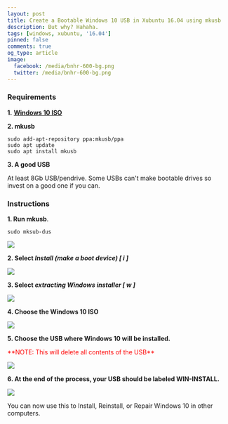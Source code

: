 ```yaml
---
layout: post
title: Create a Bootable Windows 10 USB in Xubuntu 16.04 using mkusb
description: But why? Hahaha.
tags: [windows, xubuntu, '16.04']
pinned: false
comments: true
og_type: article
image:
  facebook: /media/bnhr-600-bg.png
  twitter: /media/bnhr-600-bg.png
---
```


### Requirements
**1.** [**Windows 10 ISO**](https://www.microsoft.com/en-us/software-download/windows10ISO)

**2. mkusb**

```shell
sudo add-apt-repository ppa:mkusb/ppa
sudo apt update
sudo apt install mkusb
```

**3. A good USB**

At least 8Gb USB/pendrive. Some USBs can't make bootable drives so invest on a good one if you can.


### Instructions

**1. Run mkusb**.

```shell
sudo mksub-dus
```

<img class="img-responsive" src="{{ site.baseurl }}/media/posts/2017-04-03-how-to-create-a-bootable-windows-10-usb-in-xubuntu-16.04-using-mkusb/mkusb-001.png">

**2. Select <em>Install (make a boot device) [ i ]</em>**

<img class="img-responsive" src="{{ site.baseurl }}/media/posts/2017-04-03-how-to-create-a-bootable-windows-10-usb-in-xubuntu-16.04-using-mkusb/mkusb-002.png">


**3. Select <em>extracting Windows installer [ w ]</em>**

<img class="img-responsive" src="{{ site.baseurl }}/media/posts/2017-04-03-how-to-create-a-bootable-windows-10-usb-in-xubuntu-16.04-using-mkusb/mkusb-003.png">

**4. Choose the Windows 10 ISO**

<img class="img-responsive" src="{{ site.baseurl }}/media/posts/2017-04-03-how-to-create-a-bootable-windows-10-usb-in-xubuntu-16.04-using-mkusb/mkusb-004.png">

**5. Choose the USB where Windows 10 will be installed.**
<p style="color: red;">**NOTE: This will delete all contents of the USB**</p>

<img class="img-responsive" src="{{ site.baseurl }}/media/posts/2017-04-03-how-to-create-a-bootable-windows-10-usb-in-xubuntu-16.04-using-mkusb/mkusb-005.png">

**6. At the end of the process, your USB should be labeled WIN-INSTALL.**

<img class="img-responsive" src="{{ site.baseurl }}/media/posts/2017-04-03-how-to-create-a-bootable-windows-10-usb-in-xubuntu-16.04-using-mkusb/mkusb-006.png">

You can now use this to Install, Reinstall, or Repair Windows 10 in other computers.
